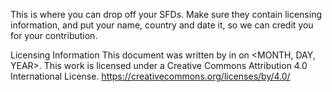 This is where you can drop off your SFDs. Make sure they contain licensing information, and put your name, country and date it, 
so we can credit you for your contribution.

Licensing Information
This document was written by <YOUR NAME> in <YOUR COUNTRY> on <MONTH, DAY, YEAR>. This work is licensed under a 
Creative Commons Attribution 4.0 International License.
https://creativecommons.org/licenses/by/4.0/
